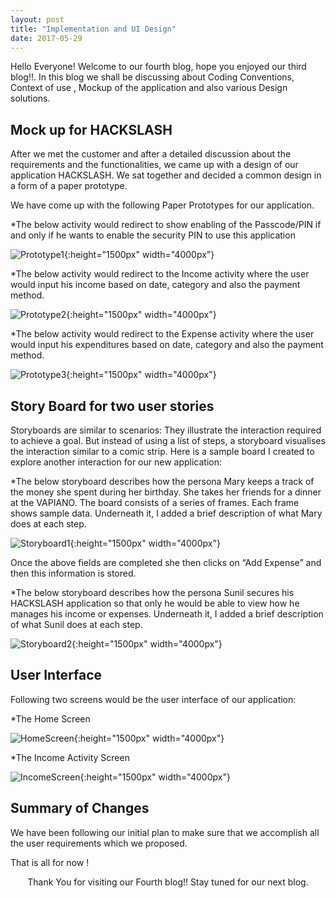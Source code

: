 ```yaml
---
layout: post
title: "Implementation and UI Design"
date: 2017-05-29
---
```


Hello Everyone!
Welcome to our fourth blog, hope you enjoyed our third blog!!.    In this blog we shall be discussing about Coding Conventions, Context of use , Mockup of the application and also various Design solutions.

## Mock up for HACKSLASH

After we met the customer and after a detailed discussion about the requirements and the functionalities, we came up with a design of our application HACKSLASH. We sat together and decided a common design in a form of a paper prototype.

We have come up with the following Paper Prototypes for our application.

*The below activity would redirect to show enabling of the Passcode/PIN if and only if he wants to enable the security PIN to use this application 

![Prototype1]({{site.baseurl}}/images/prototype1.png "Login Action"){:height="1500px" width="4000px"}

*The below activity would redirect to the Income activity where the user would input his income based on date, category and also the payment method.

![Prototype2]({{site.baseurl}}/images/prototype2.png "Income Activity"){:height="1500px" width="4000px"}

*The below activity would redirect to the Expense activity where the user would input his expenditures based on date, category and also the payment method.

![Prototype3]({{site.baseurl}}/images/prototype3.png "Expense Activity"){:height="1500px" width="4000px"}

## Story Board for two user stories

Storyboards are similar to scenarios: They illustrate the interaction required to achieve a goal. But instead of using a list of steps, a storyboard visualises the interaction similar to a comic strip. Here is a sample board I created to explore another interaction for our new application:

*The below storyboard describes how the persona Mary keeps a track of the money she spent during her birthday. She takes her friends for a dinner at the VAPIANO. The board consists of a series of frames. Each frame shows sample data. Underneath it, I added a brief description of what Mary does at each step.

![Storyboard1]({{site.baseurl}}/images/storyboard1.png "Adding Expense"){:height="1500px" width="4000px"}

Once the above fields are completed she then clicks on “Add Expense” and then this information is stored.


*The below storyboard describes how the persona Sunil secures his HACKSLASH application so that only he would be able to view how he manages his income or expenses. Underneath it, I added a brief description of what Sunil does at each step. 

![Storyboard2]({{site.baseurl}}/images/storyboard2.png "Adding Expense"){:height="1500px" width="4000px"}

## User Interface

Following two screens would be the user interface of our application:

*The Home Screen

![HomeScreen]({{site.baseurl}}/images/homescreen.png "Home Screen"){:height="1500px" width="4000px"}

*The Income Activity Screen

![IncomeScreen]({{site.baseurl}}/images/incomescreen.png "Income Activity Screen"){:height="1500px" width="4000px"}


## Summary of Changes 

We have been following our initial plan to make sure that we accomplish  all the user requirements which we proposed.

That is all for now !

<p align="center">
Thank You for visiting our Fourth blog!! Stay tuned for our next blog. 
</p>





